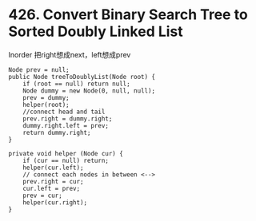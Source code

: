 # 426. Convert Binary Search Tree to Sorted Doubly Linked List

Inorder 把right想成next，left想成prev

```
Node prev = null;
public Node treeToDoublyList(Node root) {
	if (root == null) return null;
	Node dummy = new Node(0, null, null);
	prev = dummy;
	helper(root);
	//connect head and tail
	prev.right = dummy.right;
	dummy.right.left = prev;
	return dummy.right;
}

private void helper (Node cur) {
	if (cur == null) return;
	helper(cur.left);
	// connect each nodes in between <-->
	prev.right = cur;
	cur.left = prev;
	prev = cur;
	helper(cur.right);
}
```
